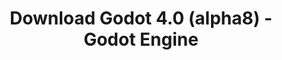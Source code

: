 ---
# Generated by /tools/generators/src/download_archive_generator !!! do not edit by hand !!!
title: 'Download Godot 4.0 (alpha8) - Godot Engine'
type: 'download/archive'
name: '4.0'
flavor: 'alpha8'
release_date: '2022-05-12T03:00:00-00:00'
release_notes: 'article/dev-snapshot-godot-4-0-alpha-8/'
primaryPlatforms:
  - 'android.apk'
  - 'linux.64'
  - 'macos.universal'
  - 'windows.64'
  - 'web'
  - 'templates'
links:
  android.apk:
    name: 'android.apk'
    title: 'Android'
    caption: 'Universal APK (ARM64 + ARMv7 + x86_64 + x86)'
    tags:
      - 'APK download'
      - 'ARM64/v7'
      - 'x86 (64 & 32 bit)'
    hosts:
      github_builds:
        regular: 'https://github.com/godotengine/godot-builds/releases/download/4.0-alpha8/Godot_v4.0-alpha8_android_editor.apk'
        mono: '#'
      github:
        regular: 'https://github.com/godotengine/godot/releases/download/4.0-alpha8/Godot_v4.0-alpha8_android_editor.apk'
        mono: '#'
  linux.64:
    name: 'linux.64'
    title: 'Linux'
    caption: 'Standard (x86_64)'
    tags:
      - '64 bit'
    hosts:
      github_builds:
        regular: 'https://github.com/godotengine/godot-builds/releases/download/4.0-alpha8/Godot_v4.0-alpha8_linux.x86_64.zip'
        mono: 'https://github.com/godotengine/godot-builds/releases/download/4.0-alpha8/Godot_v4.0-alpha8_mono_linux_x86_64.zip'
      github:
        regular: 'https://github.com/godotengine/godot/releases/download/4.0-alpha8/Godot_v4.0-alpha8_linux.x86_64.zip'
        mono: 'https://github.com/godotengine/godot/releases/download/4.0-alpha8/Godot_v4.0-alpha8_mono_linux_x86_64.zip'
  macos.universal:
    name: 'macos.universal'
    title: 'macOS'
    caption: 'Universal (x86_64 + Apple Silicon)'
    tags:
      - 'Intel/Apple Silicon'
      - '64 bit'
    hosts:
      github_builds:
        regular: 'https://github.com/godotengine/godot-builds/releases/download/4.0-alpha8/Godot_v4.0-alpha8_macos.universal.zip'
        mono: 'https://github.com/godotengine/godot-builds/releases/download/4.0-alpha8/Godot_v4.0-alpha8_mono_macos.universal.zip'
      github:
        regular: 'https://github.com/godotengine/godot/releases/download/4.0-alpha8/Godot_v4.0-alpha8_macos.universal.zip'
        mono: 'https://github.com/godotengine/godot/releases/download/4.0-alpha8/Godot_v4.0-alpha8_mono_macos.universal.zip'
  windows.64:
    name: 'windows.64'
    title: 'Windows'
    caption: 'Standard (x86_64)'
    tags:
      - '64 bit'
    hosts:
      github_builds:
        regular: 'https://github.com/godotengine/godot-builds/releases/download/4.0-alpha8/Godot_v4.0-alpha8_win64.exe.zip'
        mono: 'https://github.com/godotengine/godot-builds/releases/download/4.0-alpha8/Godot_v4.0-alpha8_mono_win64.zip'
      github:
        regular: 'https://github.com/godotengine/godot/releases/download/4.0-alpha8/Godot_v4.0-alpha8_win64.exe.zip'
        mono: 'https://github.com/godotengine/godot/releases/download/4.0-alpha8/Godot_v4.0-alpha8_mono_win64.zip'
  web:
    name: 'web'
    title: 'Web editor'
    caption: ''
    tags:
      - 'Self-hosted'
      - 'Cross-platform'
    hosts:
      github_builds:
        regular: 'https://github.com/godotengine/godot-builds/releases/download/4.0-alpha8/Godot_v4.0-alpha8_web_editor.zip'
        mono: '#'
      github:
        regular: 'https://github.com/godotengine/godot/releases/download/4.0-alpha8/Godot_v4.0-alpha8_web_editor.zip'
        mono: '#'
  linux.arm64:
    name: 'linux.arm64'
    title: 'Linux'
    caption: 'Standard (ARM64)'
    tags:
      - 'ARM64'
      - '64 bit'
    hosts:
      github_builds:
        regular: 'https://github.com/godotengine/godot-builds/releases/download/4.0-alpha8/Godot_v4.0-alpha8_linux.arm64.zip'
        mono: 'https://github.com/godotengine/godot-builds/releases/download/4.0-alpha8/Godot_v4.0-alpha8_mono_linux_arm64.zip'
      github:
        regular: 'https://github.com/godotengine/godot/releases/download/4.0-alpha8/Godot_v4.0-alpha8_linux.arm64.zip'
        mono: 'https://github.com/godotengine/godot/releases/download/4.0-alpha8/Godot_v4.0-alpha8_mono_linux_arm64.zip'
  linux.32:
    name: 'linux.32'
    title: 'Linux'
    caption: 'Standard (x86)'
    tags:
      - '32 bit'
    hosts:
      github_builds:
        regular: 'https://github.com/godotengine/godot-builds/releases/download/4.0-alpha8/Godot_v4.0-alpha8_linux.x86_32.zip'
        mono: 'https://github.com/godotengine/godot-builds/releases/download/4.0-alpha8/Godot_v4.0-alpha8_mono_linux_x86_32.zip'
      github:
        regular: 'https://github.com/godotengine/godot/releases/download/4.0-alpha8/Godot_v4.0-alpha8_linux.x86_32.zip'
        mono: 'https://github.com/godotengine/godot/releases/download/4.0-alpha8/Godot_v4.0-alpha8_mono_linux_x86_32.zip'
  linux.arm32:
    name: 'linux.arm32'
    title: 'Linux'
    caption: 'Standard (ARM32)'
    tags:
      - 'ARM32'
      - '32 bit'
    hosts:
      github_builds:
        regular: 'https://github.com/godotengine/godot-builds/releases/download/4.0-alpha8/Godot_v4.0-alpha8_linux.arm32.zip'
        mono: 'https://github.com/godotengine/godot-builds/releases/download/4.0-alpha8/Godot_v4.0-alpha8_mono_linux_arm32.zip'
      github:
        regular: 'https://github.com/godotengine/godot/releases/download/4.0-alpha8/Godot_v4.0-alpha8_linux.arm32.zip'
        mono: 'https://github.com/godotengine/godot/releases/download/4.0-alpha8/Godot_v4.0-alpha8_mono_linux_arm32.zip'
  windows.32:
    name: 'windows.32'
    title: 'Windows'
    caption: 'Standard (x86)'
    tags:
      - '32 bit'
    hosts:
      github_builds:
        regular: 'https://github.com/godotengine/godot-builds/releases/download/4.0-alpha8/Godot_v4.0-alpha8_win32.exe.zip'
        mono: 'https://github.com/godotengine/godot-builds/releases/download/4.0-alpha8/Godot_v4.0-alpha8_mono_win32.zip'
      github:
        regular: 'https://github.com/godotengine/godot/releases/download/4.0-alpha8/Godot_v4.0-alpha8_win32.exe.zip'
        mono: 'https://github.com/godotengine/godot/releases/download/4.0-alpha8/Godot_v4.0-alpha8_mono_win32.zip'
  aar_library:
    name: 'aar_library'
    title: 'AAR library'
    caption: ''
    tags:
      - 'Android plugins'
      - 'Java'
      - 'Kotlin'
    hosts:
      github_builds:
        regular: 'https://github.com/godotengine/godot-builds/releases/download/4.0-alpha8/godot-lib.4.0.alpha8.template_release.aar'
        mono: '#'
      github:
        regular: 'https://github.com/godotengine/godot/releases/download/4.0-alpha8/godot-lib.4.0.alpha8.template_release.aar'
        mono: '#'
  templates:
    name: 'templates'
    title: 'Export templates'
    caption: ''
    tags:
      - 'Used to export your games to all supported platforms'
    hosts:
      github_builds:
        regular: 'https://github.com/godotengine/godot-builds/releases/download/4.0-alpha8/Godot_v4.0-alpha8_export_templates.tpz'
        mono: 'https://github.com/godotengine/godot-builds/releases/download/4.0-alpha8/Godot_v4.0-alpha8_mono_export_templates.tpz'
      github:
        regular: 'https://github.com/godotengine/godot/releases/download/4.0-alpha8/Godot_v4.0-alpha8_export_templates.tpz'
        mono: 'https://github.com/godotengine/godot/releases/download/4.0-alpha8/Godot_v4.0-alpha8_mono_export_templates.tpz'
---